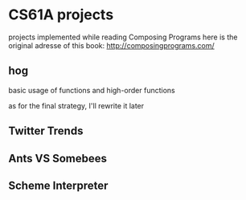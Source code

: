 # CS61A projects

projects implemented while reading Composing Programs
here is the original adresse of this book: http://composingprograms.com/

## hog
basic usage of functions and high-order functions

as for the final strategy, I'll rewrite it later
## Twitter Trends

## Ants VS Somebees

## Scheme Interpreter